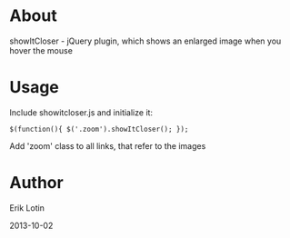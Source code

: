 # About

showItCloser - jQuery plugin, which shows an enlarged image when you hover the mouse

# Usage
Include showitcloser.js and initialize it:

`$(function(){
	$('.zoom').showItCloser();
});`

Add 'zoom' class to all links, that refer to the images

# Author

Erik Lotin

2013-10-02

